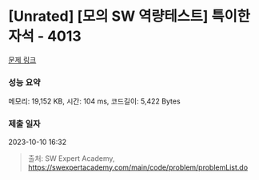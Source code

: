 # [Unrated] [모의 SW 역량테스트] 특이한 자석 - 4013 

[문제 링크](https://swexpertacademy.com/main/code/problem/problemDetail.do?contestProbId=AWIeV9sKkcoDFAVH) 

### 성능 요약

메모리: 19,152 KB, 시간: 104 ms, 코드길이: 5,422 Bytes

### 제출 일자

2023-10-10 16:32



> 출처: SW Expert Academy, https://swexpertacademy.com/main/code/problem/problemList.do